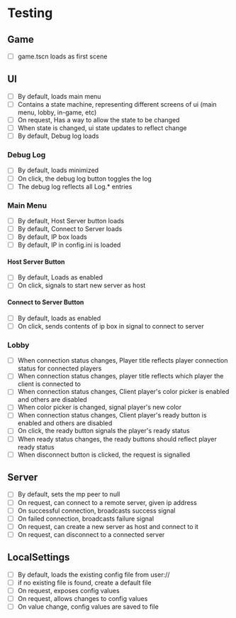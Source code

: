 # Testing

## Game
- [ ] game.tscn loads as first scene

## UI
- [ ] By default, loads main menu
- [ ] Contains a state machine, representing different screens of ui (main menu, lobby, in-game, etc)
- [ ] On request, Has a way to allow the state to be changed
- [ ] When state is changed, ui state updates to reflect change
- [ ] By default, Debug log loads

### Debug Log
- [ ] By default, loads minimized
- [ ] On click, the debug log button toggles the log
- [ ] The debug log reflects all Log.* entries

### Main Menu
- [ ] By default, Host Server button loads
- [ ] By default, Connect to Server loads
- [ ] By default, IP box loads
- [ ] By default, IP in config.ini is loaded

#### Host Server Button
- [ ] By default, Loads as enabled
- [ ] On click, signals to start new server as host

#### Connect to Server Button
- [ ] By default, loads as enabled
- [ ] On click, sends contents of ip box in signal to connect to server

### Lobby
- [ ] When connection status changes, Player title reflects player connection status for connected players
- [ ] When connection status changes, player title reflects which player the client is connected to
- [ ] When connection status changes, Client player's color picker is enabled and others are disabled
- [ ] When color picker is changed, signal player's new color
- [ ] When connection status changes, Client player's ready button is enabled and others are disabled
- [ ] On click, the ready button signals the player's ready status
- [ ] When ready status changes, the ready buttons should reflect player ready status
- [ ] When disconnect button is clicked, the request is signalled

## Server
- [ ] By default, sets the mp peer to null
- [ ] On request, can connect to a remote server, given ip address
- [ ] On successful connection, broadcasts success signal
- [ ] On failed connection, broadcasts failure signal
- [ ] On request, can create a new server as host and connect to it
- [ ] On request, can disconnect to a connected server

## LocalSettings
- [ ] By default, loads the existing config file from user://
- [ ] if no existing file is found, create a default file
- [ ] On request, exposes config values
- [ ] On request, allows changes to config values
- [ ] On value change, config values are saved to file
